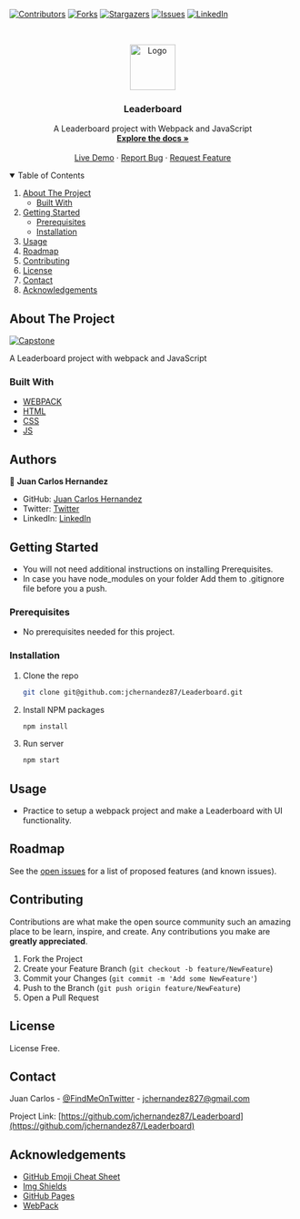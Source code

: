 [![Contributors][contributors-shield]][contributors-url]
[![Forks][forks-shield]][forks-url]
[![Stargazers][stars-shield]][stars-url]
[![Issues][issues-shield]][issues-url]
[![LinkedIn][linkedin-shield]][linkedin-url]


<br />
<p align="center">
  <a href="https://github.com/jchernandez87/Leaderboard">
    <img src="https://user-images.githubusercontent.com/44485810/121365647-71b70400-c8fe-11eb-8ca7-b8295f16c12a.png" alt="Logo" width="80" height="80">
  </a>

  <h3 align="center">Leaderboard</h3>

  <p align="center">
    A Leaderboard project with Webpack and JavaScript
    <br />
    <a href="https://github.com/jchernandez87/Leaderboard"><strong>Explore the docs »</strong></a>
    <br />
    <br />
    <a href="https://jchernandez87.github.io/Leaderboard"">Live Demo</a>
    ·
    <a href="https://github.com/jchernandez87/Leaderboard"/issues">Report Bug</a>
    ·
    <a href="https://github.com/jchernandez87/Leaderboard"/issues">Request Feature</a>
  </p>
</p>


<details open="open">
  <summary>Table of Contents</summary>
  <ol>
    <li>
      <a href="#about-the-project">About The Project</a>
      <ul>
        <li><a href="#built-with">Built With</a></li>
      </ul>
    </li>
    <li>
      <a href="#getting-started">Getting Started</a>
      <ul>
        <li><a href="#prerequisites">Prerequisites</a></li>
        <li><a href="#installation">Installation</a></li>
      </ul>
    </li>
    <li><a href="#usage">Usage</a></li>
    <li><a href="#roadmap">Roadmap</a></li>
    <li><a href="#contributing">Contributing</a></li>
    <li><a href="#license">License</a></li>
    <li><a href="#contact">Contact</a></li>
    <li><a href="#acknowledgements">Acknowledgements</a></li>
  </ol>
</details>


## About The Project

[![Capstone][product-screenshot]](https://jchernandez87.github.io/Leaderboard)

A Leaderboard project with webpack and JavaScript

### Built With

* [WEBPACK](https://webpack.js.org/)                              
* [HTML](https://www.w3schools.com/html/)
* [CSS](https://www.w3schools.com/css/)
* [JS](https://www.javascript.com/)


## Authors

👤 **Juan Carlos Hernandez**

- GitHub: [Juan Carlos Hernandez](https://github.com/jchernandez87)
- Twitter: [Twitter](https://twitter.com/Juancar70771241)
- LinkedIn: [LinkedIn](https://www.linkedin.com/in/juan-carlos-hernandez-200a05175)

                                   
## Getting Started

* You will not need additional instructions on installing Prerequisites.
* In case you have node_modules on your folder Add them to .gitignore file before you a push.

### Prerequisites

* No prerequisites needed for this project.

### Installation
1. Clone the repo
   ```sh
   git clone git@github.com:jchernandez87/Leaderboard.git
   ```
2. Install NPM packages
   ```sh
   npm install
   ```
3. Run server
   ```sh
   npm start
   ```
                                   
## Usage

* Practice to setup a webpack project and make a Leaderboard with UI functionality.


## Roadmap

See the [open issues](https://github.com/jchernandez87/Leaderboard/issues) for a list of proposed features (and known issues).


## Contributing

Contributions are what make the open source community such an amazing place to be learn, inspire, and create. Any contributions you make are **greatly appreciated**.

1. Fork the Project
2. Create your Feature Branch (`git checkout -b feature/NewFeature`)
3. Commit your Changes (`git commit -m 'Add some NewFeature'`)
4. Push to the Branch (`git push origin feature/NewFeature`)
5. Open a Pull Request

## License
                                   
License Free.

## Contact

Juan Carlos - [@FindMeOnTwitter](https://twitter.com/Juancar70771241) - jchernandez827@gmail.com

Project Link: [https://github.com/jchernandez87/Leaderboard](https://github.com/jchernandez87/Leaderboard)


## Acknowledgements
* [GitHub Emoji Cheat Sheet](https://www.webpagefx.com/tools/emoji-cheat-sheet)
* [Img Shields](https://shields.io)
* [GitHub Pages](https://pages.github.com)
* [WebPack](https://webpack.js.org/)


[contributors-shield]: https://img.shields.io/github/contributors/jchernandez87/Leaderboard?style=for-the-badge
[contributors-url]: https://github.com/jchernandez87/Leaderboard/graphs/contributors
[forks-shield]: https://img.shields.io/github/forks/jchernandez87/Leaderboard?style=for-the-badge
[forks-url]: https://github.com/jchernandez87/Leaderboard/network/members
[stars-shield]: https://img.shields.io/github/stars/jchernandez87/Leaderboard?style=for-the-badge
[stars-url]: https://github.com/jchernandez87/Leaderboard/stargazers
[issues-shield]: https://img.shields.io/github/issues/jchernandez87/Leaderboard?style=for-the-badge
[issues-url]: https://github.com/jchernandez87/Leaderboard/issues
[linkedin-shield]: https://img.shields.io/badge/-LinkedIn-black.svg?style=for-the-badge&logo=linkedin&colorB=555
[linkedin-url]: https://www.linkedin.com/in/juan-carlos-hernandez-200a05175
[product-screenshot]: https://user-images.githubusercontent.com/44485810/127217147-02736d8e-7eb8-42f8-a225-5897ca8ab983.png

